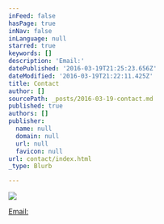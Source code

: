 ```yaml
---
inFeed: false
hasPage: true
inNav: false
inLanguage: null
starred: true
keywords: []
description: 'Email:'
datePublished: '2016-03-19T21:25:23.656Z'
dateModified: '2016-03-19T21:22:11.425Z'
title: Contact
author: []
sourcePath: _posts/2016-03-19-contact.md
published: true
authors: []
publisher:
  name: null
  domain: null
  url: null
  favicon: null
url: contact/index.html
_type: Blurb

---
```

![](https://the-grid-user-content.s3-us-west-2.amazonaws.com/23ad9d95-073e-4264-9189-0b6cdcaa7643.jpg)

[Email:][0]

[0]: mdsnowden@eircom.net